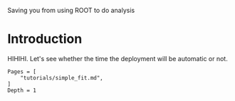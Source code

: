 Saving you from using ROOT to do analysis

# Introduction

HIHIHI. Let's see whether the time the deployment will be automatic or not.

```@contents
Pages = [
    "tutorials/simple_fit.md",
]
Depth = 1
```
